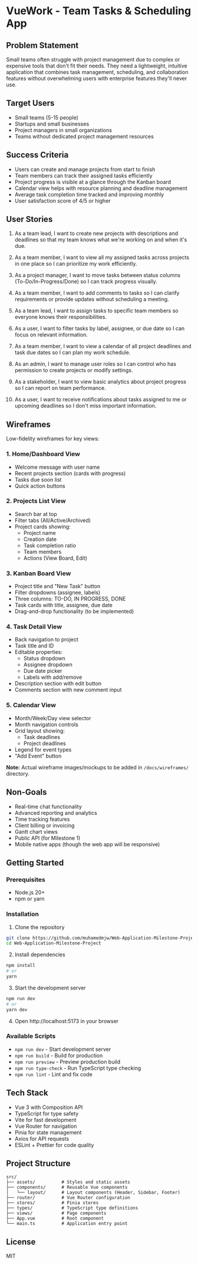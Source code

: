 # VueWork - Team Tasks & Scheduling App

## Problem Statement
Small teams often struggle with project management due to complex or expensive tools that don't fit their needs. They need a lightweight, intuitive application that combines task management, scheduling, and collaboration features without overwhelming users with enterprise features they'll never use.

## Target Users
- Small teams (5-15 people)
- Startups and small businesses
- Project managers in small organizations
- Teams without dedicated project management resources

## Success Criteria
- Users can create and manage projects from start to finish
- Team members can track their assigned tasks efficiently
- Project progress is visible at a glance through the Kanban board
- Calendar view helps with resource planning and deadline management
- Average task completion time tracked and improving monthly
- User satisfaction score of 4/5 or higher

## User Stories

1. As a team lead, I want to create new projects with descriptions and deadlines so that my team knows what we're working on and when it's due.

2. As a team member, I want to view all my assigned tasks across projects in one place so I can prioritize my work efficiently.

3. As a project manager, I want to move tasks between status columns (To-Do/In-Progress/Done) so I can track progress visually.

4. As a team member, I want to add comments to tasks so I can clarify requirements or provide updates without scheduling a meeting.

5. As a team lead, I want to assign tasks to specific team members so everyone knows their responsibilities.

6. As a user, I want to filter tasks by label, assignee, or due date so I can focus on relevant information.

7. As a team member, I want to view a calendar of all project deadlines and task due dates so I can plan my work schedule.

8. As an admin, I want to manage user roles so I can control who has permission to create projects or modify settings.

9. As a stakeholder, I want to view basic analytics about project progress so I can report on team performance.

10. As a user, I want to receive notifications about tasks assigned to me or upcoming deadlines so I don't miss important information.

## Wireframes

Low-fidelity wireframes for key views:

### 1. Home/Dashboard View
- Welcome message with user name
- Recent projects section (cards with progress)
- Tasks due soon list
- Quick action buttons

### 2. Projects List View
- Search bar at top
- Filter tabs (All/Active/Archived)
- Project cards showing:
  - Project name
  - Creation date
  - Task completion ratio
  - Team members
  - Actions (View Board, Edit)

### 3. Kanban Board View
- Project title and "New Task" button
- Filter dropdowns (assignee, labels)
- Three columns: TO-DO, IN PROGRESS, DONE
- Task cards with title, assignee, due date
- Drag-and-drop functionality (to be implemented)

### 4. Task Detail View
- Back navigation to project
- Task title and ID
- Editable properties:
  - Status dropdown
  - Assignee dropdown
  - Due date picker
  - Labels with add/remove
- Description section with edit button
- Comments section with new comment input

### 5. Calendar View
- Month/Week/Day view selector
- Month navigation controls
- Grid layout showing:
  - Task deadlines
  - Project deadlines
- Legend for event types
- "Add Event" button

**Note:** Actual wireframe images/mockups to be added in `/docs/wireframes/` directory.

## Non-Goals

- Real-time chat functionality
- Advanced reporting and analytics
- Time tracking features
- Client billing or invoicing
- Gantt chart views
- Public API (for Milestone 1)
- Mobile native apps (though the web app will be responsive)

## Getting Started

### Prerequisites
- Node.js 20+
- npm or yarn

### Installation
1. Clone the repository
```bash
git clone https://github.com/muhamedmjw/Web-Application-Milestone-Project
cd Web-Application-Milestone-Project
```

2. Install dependencies
```bash
npm install
# or
yarn
```

3. Start the development server
```bash
npm run dev
# or
yarn dev
```

4. Open http://localhost:5173 in your browser

### Available Scripts
- `npm run dev` - Start development server
- `npm run build` - Build for production
- `npm run preview` - Preview production build
- `npm run type-check` - Run TypeScript type checking
- `npm run lint` - Lint and fix code

## Tech Stack
- Vue 3 with Composition API
- TypeScript for type safety
- Vite for fast development
- Vue Router for navigation
- Pinia for state management
- Axios for API requests
- ESLint + Prettier for code quality

## Project Structure
```
src/
├── assets/          # Styles and static assets
├── components/      # Reusable Vue components
│   └── layout/      # Layout components (Header, Sidebar, Footer)
├── router/          # Vue Router configuration
├── stores/          # Pinia stores
├── types/           # TypeScript type definitions
├── views/           # Page components
├── App.vue          # Root component
└── main.ts          # Application entry point
```

## License
MIT